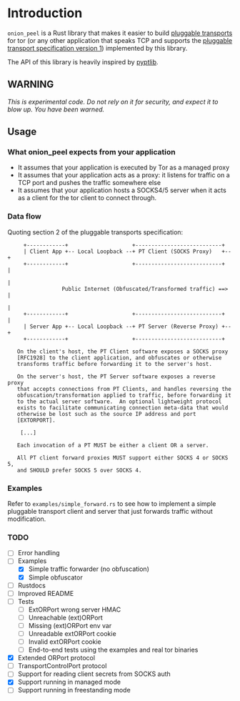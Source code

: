 # Introduction

`onion_peel` is a Rust library that makes it easier to build [pluggable transports](https://trac.torproject.org/projects/tor/wiki/doc/PluggableTransports) for tor (or any other application that speaks TCP and supports the [pluggable transport specification version 1](https://gitweb.torproject.org/torspec.git/tree/pt-spec.txt)) implemented by this library.

The API of this library is heavily inspired by [pyptlib](https://git.torproject.org/pluggable-transports/pyptlib.git).

## WARNING

*This is experimental code. Do not rely on it for security, and expect it to blow up. You have been warned.*

## Usage

### What onion_peel expects from your application

* It assumes that your application is executed by Tor as a managed proxy
* It assumes that your application acts as a proxy: it listens for traffic on a TCP port and pushes the traffic somewhere else
* It assumes that your application hosts a SOCKS4/5 server when it acts as a client for the tor client to connect through.

### Data flow

Quoting section 2 of the pluggable transports specification:

```plaintext
     +------------+                    +---------------------------+
     | Client App +-- Local Loopback --+ PT Client (SOCKS Proxy)   +--+
     +------------+                    +---------------------------+  |
                                                                      |
                 Public Internet (Obfuscated/Transformed traffic) ==> |
                                                                      |
     +------------+                    +---------------------------+  |
     | Server App +-- Local Loopback --+ PT Server (Reverse Proxy) +--+
     +------------+                    +---------------------------+

   On the client's host, the PT Client software exposes a SOCKS proxy
   [RFC1928] to the client application, and obfuscates or otherwise
   transforms traffic before forwarding it to the server's host.

   On the server's host, the PT Server software exposes a reverse proxy
   that accepts connections from PT Clients, and handles reversing the
   obfuscation/transformation applied to traffic, before forwarding it
   to the actual server software.  An optional lightweight protocol
   exists to facilitate communicating connection meta-data that would
   otherwise be lost such as the source IP address and port
   [EXTORPORT].

    [...]

   Each invocation of a PT MUST be either a client OR a server.

   All PT client forward proxies MUST support either SOCKS 4 or SOCKS 5,
   and SHOULD prefer SOCKS 5 over SOCKS 4.
```

### Examples

Refer to `examples/simple_forward.rs` to see how to implement a simple pluggable transport client and server that just forwards traffic without modification.

### TODO

* [ ] Error handling
* [ ] Examples
  * [X] Simple traffic forwarder (no obfuscation)
  * [X] Simple obfuscator
* [ ] Rustdocs
* [ ] Improved README
* [ ] Tests
  * [ ] ExtORPort wrong server HMAC
  * [ ] Unreachable (ext)ORPort
  * [ ] Missing (ext)ORPort env var
  * [ ] Unreadable extORPort cookie
  * [ ] Invalid extORPort cookie
  * [ ] End-to-end tests using the examples and real tor binaries
* [X] Extended ORPort protocol
* [ ] TransportControlPort protocol
* [ ] Support for reading client secrets from SOCKS auth
* [X] Support running in managed mode
* [ ] Support running in freestanding mode
